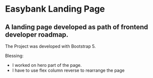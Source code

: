 # Easybank Landing Page

## A landing page developed as path of frontend developer roadmap.

The Project was developed with Bootstrap 5.

Blessing: 

  - I worked on hero part of the page.  
  - I have to use flex column reverse to rearrange the page
  
